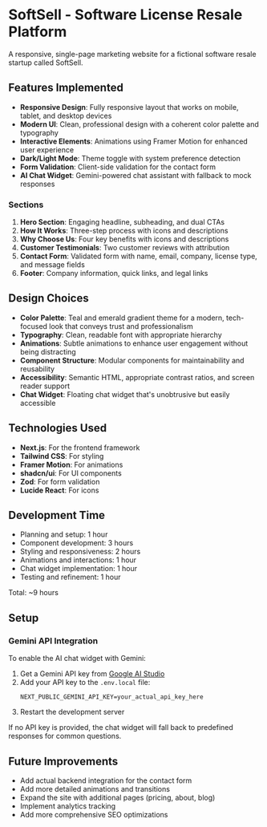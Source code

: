 # SoftSell - Software License Resale Platform

A responsive, single-page marketing website for a fictional software resale startup called SoftSell.

## Features Implemented

- **Responsive Design**: Fully responsive layout that works on mobile, tablet, and desktop devices
- **Modern UI**: Clean, professional design with a coherent color palette and typography
- **Interactive Elements**: Animations using Framer Motion for enhanced user experience
- **Dark/Light Mode**: Theme toggle with system preference detection
- **Form Validation**: Client-side validation for the contact form
- **AI Chat Widget**: Gemini-powered chat assistant with fallback to mock responses

### Sections

1. **Hero Section**: Engaging headline, subheading, and dual CTAs
2. **How It Works**: Three-step process with icons and descriptions
3. **Why Choose Us**: Four key benefits with icons and descriptions
4. **Customer Testimonials**: Two customer reviews with attribution
5. **Contact Form**: Validated form with name, email, company, license type, and message fields
6. **Footer**: Company information, quick links, and legal links

## Design Choices

- **Color Palette**: Teal and emerald gradient theme for a modern, tech-focused look that conveys trust and professionalism
- **Typography**: Clean, readable font with appropriate hierarchy
- **Animations**: Subtle animations to enhance user engagement without being distracting
- **Component Structure**: Modular components for maintainability and reusability
- **Accessibility**: Semantic HTML, appropriate contrast ratios, and screen reader support
- **Chat Widget**: Floating chat widget that's unobtrusive but easily accessible

## Technologies Used

- **Next.js**: For the frontend framework
- **Tailwind CSS**: For styling
- **Framer Motion**: For animations
- **shadcn/ui**: For UI components
- **Zod**: For form validation
- **Lucide React**: For icons

## Development Time

- Planning and setup: 1 hour
- Component development: 3 hours
- Styling and responsiveness: 2 hours
- Animations and interactions: 1 hour
- Chat widget implementation: 1 hour
- Testing and refinement: 1 hour

Total: ~9 hours

## Setup

### Gemini API Integration

To enable the AI chat widget with Gemini:

1. Get a Gemini API key from [Google AI Studio](https://ai.google.dev/)
2. Add your API key to the `.env.local` file:
   ```
   NEXT_PUBLIC_GEMINI_API_KEY=your_actual_api_key_here
   ```
3. Restart the development server

If no API key is provided, the chat widget will fall back to predefined responses for common questions.

## Future Improvements

- Add actual backend integration for the contact form
- Add more detailed animations and transitions
- Expand the site with additional pages (pricing, about, blog)
- Implement analytics tracking
- Add more comprehensive SEO optimizations
